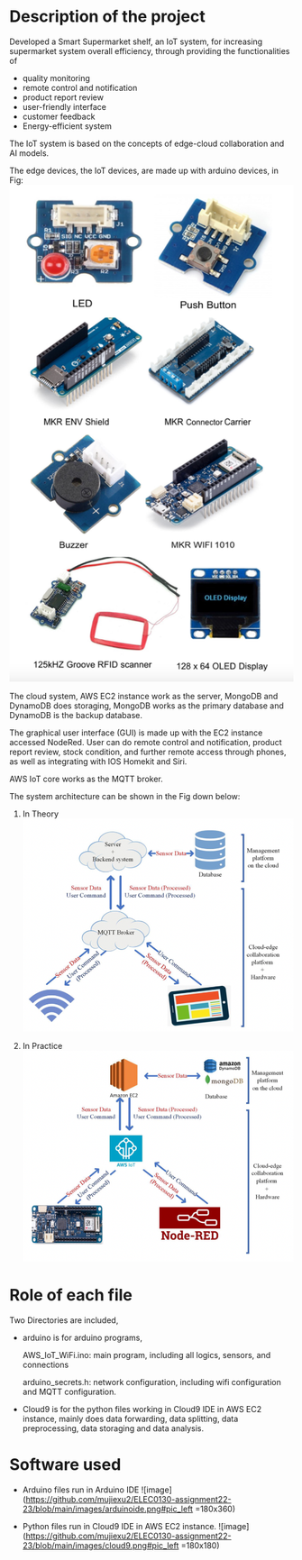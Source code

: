 # Description of the project
Developed a Smart Supermarket shelf, an IoT system, for increasing supermarket system overall efficiency, through providing the functionalities of 

  - quality monitoring
  - remote control and notification
  - product report review
  - user-friendly interface
  - customer feedback
  - Energy-efficient system

The IoT system is based on the concepts of edge-cloud collaboration and AI models. 

The edge devices, the IoT devices, are made up with arduino devices, in Fig:
![image](https://github.com/mujiexu2/ELEC0130-assignment22-23/blob/main/images/components.png)

The cloud system, AWS EC2 instance work as the server, MongoDB and DynamoDB does storaging, MongoDB works as the primary database and DynamoDB is the backup database.

The graphical user interface (GUI) is made up with the EC2 instance accessed NodeRed. User can do remote control and notification, product report review, stock condition, and further remote access through phones, as well as integrating with IOS Homekit and Siri.

AWS IoT core works as the MQTT broker.

The system architecture can be shown in the Fig down below:
1) In Theory
![image](https://github.com/mujiexu2/ELEC0130-assignment22-23/blob/main/images/system%20architecture%20-1.png)

2) In Practice
![image](https://github.com/mujiexu2/ELEC0130-assignment22-23/blob/main/images/system%20architecture%20-inpractice%20-2.png)

# Role of each file
Two Directories are included, 
  - arduino is for arduino programs, 
  
      AWS_IoT_WiFi.ino: main program, including all logics, sensors, and connections
      
      arduino_secrets.h: network configuration, including wifi configuration and MQTT configuration.
      
  - Cloud9 is for the python files working in Cloud9 IDE in AWS EC2 instance, mainly does data forwarding, data splitting, data preprocessing, data storaging and data analysis.
  
# Software used

- Arduino files run in Arduino IDE
![image](https://github.com/mujiexu2/ELEC0130-assignment22-23/blob/main/images/arduinoide.png#pic_left =180x360)

- Python files run in Cloud9 IDE in AWS EC2 instance.
![image](https://github.com/mujiexu2/ELEC0130-assignment22-23/blob/main/images/cloud9.png#pic_left =180x180)
